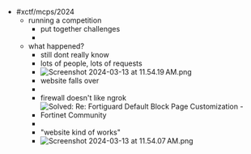- #xctf/mcps/2024
	- running a competition
		- put together challenges
		-
	- what happened?
		- still dont really know
		- lots of people, lots of requests
		- ![Screenshot 2024-03-13 at 11.54.19 AM.png](../assets/Screenshot_2024-03-13_at_11.54.19 AM_1710345283623_0.png)
		- website falls over
		-
		- firewall doesn't like ngrok
		- ![Solved: Re: Fortiguard Default Block Page Customization - Fortinet Community](https://community.fortinet.com/legacyfs/online/images/197976_197976.png)
		-
		- "website kind of works"
		- ![Screenshot 2024-03-13 at 11.54.07 AM.png](../assets/Screenshot_2024-03-13_at_11.54.07 AM_1710345296601_0.png)
